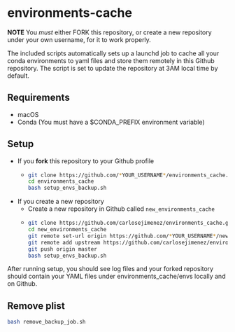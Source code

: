 # environments-cache
__NOTE__ You *must* either FORK this repository, or create a new repository under your own username, for it to work properly. 

The included scripts automatically sets up a launchd job to cache all your conda environments to yaml files and store them remotely in this Github repository. The script is set to update the repository at 3AM local time by default.

## Requirements
- macOS
- Conda (You must have a $CONDA_PREFIX environment variable)

## Setup
- If you  __fork__ this repository to your Github profile
  - ```bash
    git clone https://github.com/*YOUR_USERNAME*/environments_cache.git
    cd environments_cache
    bash setup_envs_backup.sh
    ```
- If you create a new repository
  - Create a new repository in Github called `new_environments_cache`
  - ```bash
    git clone https://github.com/carlosejimenez/environments_cache.git new_environments_cache
    cd new_environments_cache
    git remote set-url origin https://github.com/*YOUR_USERNAME*/new_environments_cache
    git remote add upstream https://github.com/carlosejimenez/environments_cache
    git push origin master 
    bash setup_envs_backup.sh
    ```

After running setup, you should see log files and your forked repository should contain your YAML files under environments_cache/envs locally and on Github.

## Remove plist
```bash
bash remove_backup_job.sh
```